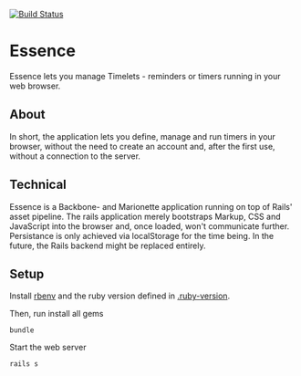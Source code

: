 [![Build Status](https://travis-ci.org/kaethorn/essence.png)](https://travis-ci.org/kaethorn/essence)

Essence
=======

Essence lets you manage Timelets - reminders or timers running in your web browser.

About
-----

In short, the application lets you define, manage and run timers in your browser, without the need to create an account and, after the first use, without a connection to the server.

Technical
---------

Essence is a Backbone- and Marionette application running on top of Rails' asset pipeline. The rails application merely bootstraps Markup, CSS and JavaScript into the browser and, once loaded, won't communicate further. Persistance is only achieved via localStorage for the time being. In the future, the Rails backend might be replaced entirely.

Setup
-----

Install [rbenv](https://github.com/sstephenson/rbenv) and the ruby version defined in [.ruby-version](https://github.com/kaethorn/essence/blob/master/.ruby-version).

Then, run install all gems

```
bundle
```

Start the web server

```
rails s
```

